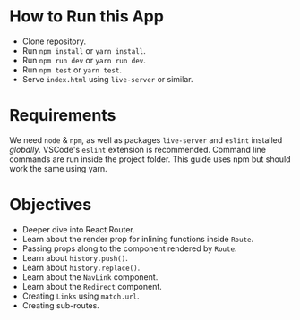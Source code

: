 # How to Run this App
  * Clone repository.
  * Run `npm install` or `yarn install`.
  * Run `npm run dev` or `yarn run dev`.
  * Run `npm test` or `yarn test`.
  * Serve `index.html` using `live-server` or similar.

# Requirements
We need `node` & `npm`, as well as packages `live-server` and `eslint` installed _globally_. VSCode's `eslint` extension is recommended. Command line commands are run inside the project folder. This guide uses npm but should work the same using yarn.

# Objectives
  * Deeper dive into React Router.
  * Learn about the render prop for inlining functions inside `Route`.
  * Passing props along to the component rendered by `Route`.
  * Learn about `history.push()`.
  * Learn about `history.replace()`.
  * Learn about the `NavLink` component.
  * Learn about the `Redirect` component.
  * Creating `Links` using `match.url`.
  * Creating sub-routes.
